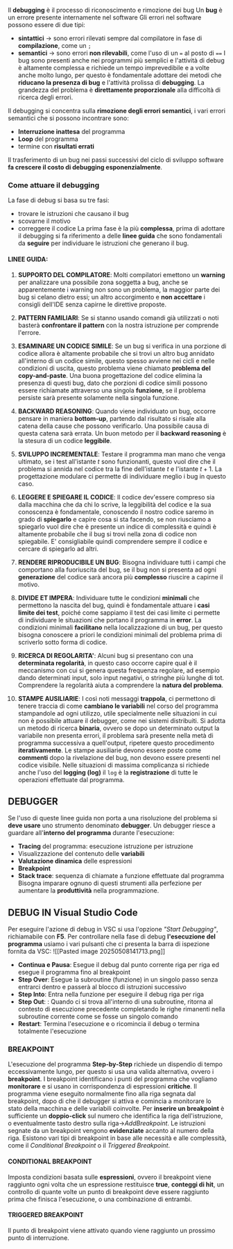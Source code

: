 
Il **debugging** è il processo di riconoscimento e rimozione dei bug
Un **bug** è un errore presente internamente nel software
Gli errori nel software possono essere di due tipi:
- **sintattici** $\to$ sono errori rilevati sempre dal compilatore in fase di **compilazione**, come un `;`
- **semantici** $\to$ sono errori **non rilevabili**, come l'uso di un `=` al posto di `==`
I bug sono presenti anche nei programmi più semplici e l'attività di debug è altamente complessa e richiede un tempo imprevedibile e a volte anche molto lungo, per questo è fondamentale adottare dei metodi che **riducano la presenza di bug** e l'attività prolissa di **debugging**.
La grandezza del problema è **direttamente proporzionale** alla difficoltà di ricerca degli errori.


Il debugging si concentra sulla **rimozione degli errori semantici**, i vari errori semantici che si possono incontrare sono:
- **Interruzione inattesa** del programma
- **Loop** del programma
- termine con **risultati errati**

Il trasferimento di un bug nei passi successivi del ciclo di sviluppo software **fa crescere il costo di debugging esponenzialmente**.
### Come attuare il debugging
La fase di debug si basa su tre fasi:
- trovare le istruzioni che causano il bug
- scovarne il motivo
- correggere il codice
La prima fase è la più **complessa**, prima di adottare il debugging si fa riferimento a delle **linee guida** che sono fondamentali  da **seguire** per individuare le istruzioni che generano il bug.
#### LINEE GUIDA:
1. **SUPPORTO DEL COMPILATORE**:
	Molti compilatori emettono un **warning** per analizzare una possibile zona soggetta a bug, anche se apparentemente i warning non sono un problema, la maggior parte dei bug si celano dietro essi; un altro accorgimento e **non accettare** i consigli dell'IDE senza capirne le direttive proposte.
	
2. **PATTERN FAMILIARI**:
	Se si stanno usando comandi già utilizzati o noti basterà **confrontare il pattern** con la nostra istruzione per comprende l'errore.
	
3. **ESAMINARE UN CODICE SIMILE**:
	Se un bug si verifica in una porzione di codice allora è altamente probabile che si trovi un altro bug annidato all'interno di un codice simile, questo spesso avviene nei cicli e nelle condizioni di uscita, questo problema viene chiamato **problema del copy-and-paste**. Una buona progettazione del codice elimina la presenza di questi bug, dato che porzioni di codice simili possono essere richiamate attraverso una singola **funzione**, se il problema persiste sarà presente solamente nella singola funzione.
	
4. **BACKWARD REASONING**:
	Quando viene individuato un bug, occorre pensare in maniera **bottom-up**, partendo dal risultato si risale alla catena della cause che possono verificarlo. Una possibile causa di questa catena sarà errata. Un buon metodo per il **backward reasoning** è la stesura di un codice **leggibile**.
	
5. **SVILUPPO INCREMENTALE**:
	Testare il programma man mano che venga ultimato, se i test all'istante $t$ sono funzionanti, questo vuol dire che il problema si annida nel codice tra la fine dell'istante $t$ e l'istante $t+1$. La progettazione modulare ci permette di individuare meglio i bug in questo caso.
	
6. **LEGGERE E SPIEGARE IL CODICE**:
	Il codice dev'essere compreso sia dalla macchina che da chi lo scrive, la leggibilità del codice e la sua conoscenza è fondamentale, conoscendo il nostro codice saremo in grado di **spiegarlo** e capire cosa si sta facendo, se non riusciamo a spiegarlo vuol dire che è presente un indice di complessità e quindi è altamente probabile che il bug si trovi nella zona di codice non spiegabile. E' consigliabile quindi comprendere sempre il codice e cercare di spiegarlo ad altri.
	
7. **RENDERE RIPRODUCIBILE UN BUG**:
	Bisogna individuare tutti i campi che comportano alla fuoriuscita del bug, se il bug non si presenta ad ogni **generazione** del codice sarà ancora più **complesso** riuscire a capirne il motivo.
	
8. **DIVIDE ET IMPERA**:
	Individuare tutte le condizioni **minimali** che permettono la nascita del bug, quindi è fondamentale attuare i **casi limite dei test**, poiché come sappiamo il test dei casi limite ci permette di individuare le situazioni che portano il programma in **error**.
	La condizioni minimali **facilitano** nella localizzazione di un bug, per questo bisogna conoscere a priori le condizioni minimali del problema prima di scriverlo sotto forma di codice.
	
9. **RICERCA DI REGOLARITA'**:
	Alcuni bug si presentano con una **determinata regolarità**, in questo caso occorre capire qual è il meccanismo con cui si genera questa frequenza regolare, ad esempio dando determinati input, solo input negativi, o stringhe più lunghe di tot.
	Comprendere la regolarità aiuta a comprendere la **natura del problema**.
	
10. **STAMPE AUSILIARIE**:
	I così noti messaggi **trappola**, ci permettono di tenere traccia di come **cambiano le variabili** nel corso del programma stampandole ad ogni utilizzo, utile specialmente nelle situazioni in cui non è possibile attuare il debugger, come nei sistemi distribuiti. Si adotta un metodo di ricerca **binaria**, ovvero se dopo un determinato output la variabile non presenta errori, il problema sarà presente nella metà di programma successiva a quell'output, ripetere questo procedimento **iterativamente**.
	Le stampe ausiliarie devono essere poste come **commenti** dopo la rivelazione del bug, non devono essere presenti nel codice visibile. Nelle situazioni di massima complicanza si richiede anche l'uso del **logging (log)** il `log` è la **registrazione** di tutte le operazioni effettuate dal programma.
## DEBUGGER
Se l'uso di queste linee guida non porta a una risoluzione del problema si **deve usare** uno strumento denominato **debugger**.
Un debugger riesce a guardare all'**interno del programma** durante l'esecuzione:
- **Tracing** del programma: esecuzione istruzione per istruzione
- Visualizzazione del contenuto delle **variabili**
- **Valutazione dinamica** delle espressioni
- **Breakpoint**
- **Stack trace**: sequenza di chiamate a funzione effettuate dal programma
Bisogna imparare ognuno di questi strumenti alla perfezione per aumentare la **produttività** nella programmazione.
## DEBUG IN Visual Studio Code
Per eseguire l'azione di debug in VSC si usa l'opzione *"Start Debugging"*, richiamabile con **F5**.
Per controllare nella fase di debug **l'esecuzione del programma** usiamo i vari pulsanti che ci presenta la barra di ispezione fornita da VSC:
![[Pasted image 20250508141713.png]] 
- **Continua e Pausa**: Esegue il debug dal punto corrente riga per riga ed esegue il programma fino al breakpoint
- **Step Over**: Esegue la subroutine (funzione) in un singolo passo senza entrarci dentro e passerà al blocco di istruzioni successivo
- **Step Into**: Entra nella funzione per eseguire il debug riga per riga
- **Step Out**: : Quando ci si trova all'interno di una subroutine, ritorna al contesto di esecuzione precedente completando le righe rimanenti nella subroutine corrente come se fosse un singolo comando
- **Restart**: Termina l'esecuzione e o ricomincia il debug o termina totalmente l'esecuzione
### BREAKPOINT
L'esecuzione del programma **Step-by-Step** richiede un dispendio di tempo eccessivamente lungo, per questo si usa una valida alternativa, ovvero i **breakpoint**. I breakpoint identificano i punti del programma che vogliamo **monitorare** e si usano in corrispondenza di espressioni **critiche**.
Il programma viene eseguito normalmente fino alla riga segnata dal breakpoint, dopo di che il debugger si attiva e comincia a monitorare lo stato della macchina e delle variabili coinvolte.
Per **inserire un breakpoint** è sufficiente un **doppio-click** sul numero che identifica la riga dell'istruzione, o eventualmente tasto destro sulla riga$\to$*AddBreakpoint*. Le istruzioni segnate da un breakpoint vengono **evidenziate** accanto al numero della riga. Esistono vari tipi di breakpoint in base alle necessità e alle complessità, come il *Conditional Breakpoint* o il *Triggered Breakpoint*.
#### CONDITIONAL BREAKPOINT
Imposta condizioni basata sulle **espressioni**, ovvero il breakpoint viene raggiunto ogni volta che un espressione restituisce **true**, **conteggi di hit**, un controllo di quante volte un punto di breakpoint deve essere raggiunto prima che finisca l'esecuzione, o una combinazione di entrambi. 
#### TRIGGERED BREAKPOINT
Il punto di breakpoint viene attivato quando viene raggiunto un prossimo punto di interruzione.
